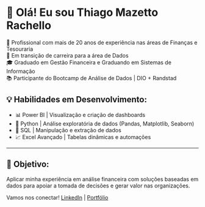 # 👋 Olá! Eu sou Thiago Mazetto Rachello

💼 Profissional com mais de 20 anos de experiência nas áreas de Finanças e Tesouraria  
🔁 Em transição de carreira para a área de Dados  
🎓 Graduado em Gestão Financeira e Graduando em Sistemas de Informação  
📚 Participante do Bootcamp de Análise de Dados | DIO + Randstad

## 💡 Habilidades em Desenvolvimento:
- 📊 Power BI | Visualização e criação de dashboards
- 🐍 Python | Análise exploratória de dados (Pandas, Matplotlib, Seaborn)
- 🧮 SQL | Manipulação e extração de dados
- 📈 Excel Avançado | Tabelas dinâmicas e automações

---

## 🚀 Objetivo:
Aplicar minha experiência em análise financeira com soluções baseadas em dados para apoiar a tomada de decisões e gerar valor nas organizações.

Vamos nos conectar!
[LinkedIn](https://www.linkedin.com/in/thiago-rachello-77b7aa56/) | [Portfólio](https://github.com/thiagomazza1830)
